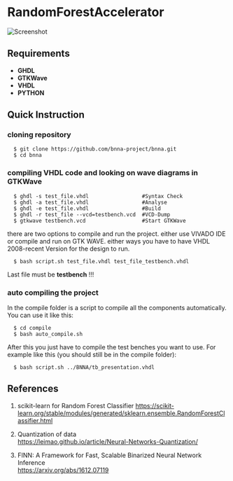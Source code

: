 # RandomForestAccelerator

![Screenshot](https://www.researchgate.net/publication/276511609/figure/fig1/AS:633902699909126@1528145589364/Structure-of-a-random-forest-consisting-of-n-decision-trees-Nodes-were-numbered-using_W640.jpg)

## Requirements
* **GHDL**
* **GTKWave**
* **VHDL**
* **PYTHON**

## Quick Instruction

### cloning repository

      $ git clone https://github.com/bnna-project/bnna.git  
      $ cd bnna  

### compiling VHDL code and looking on wave diagrams in GTKWave

      $ ghdl -s test_file.vhdl                 #Syntax Check  
      $ ghdl -a test_file.vhdl                 #Analyse  
      $ ghdl -e test_file.vhdl                 #Build   
      $ ghdl -r test_file --vcd=testbench.vcd  #VCD-Dump  
      $ gtkwave testbench.vcd                  #Start GTKWave  

there are two options to compile and run the project. either use VIVADO IDE or compile and run on GTK WAVE. either ways you have to have
VHDL 2008-recent Version for the design to run.
  
      $ bash script.sh test_file.vhdl test_file_testbench.vhdl  
 
Last file must be **testbench** !!! 

### auto compiling the project
In the compile folder is a script to compile all the components automatically. You can use it like this:

      $ cd compile
      $ bash auto_compile.sh

After this you just have to compile the test benches you want to use. For example like this (you should still be in the compile folder):

      $ bash script.sh ../BNNA/tb_presentation.vhdl

## References

1. scikit-learn for Random Forest Classifier 
  https://scikit-learn.org/stable/modules/generated/sklearn.ensemble.RandomForestClassifier.html

2. Quantization of data  
  https://leimao.github.io/article/Neural-Networks-Quantization/

3. FINN: A Framework for Fast, Scalable Binarized Neural Network Inference  
  https://arxiv.org/abs/1612.07119
